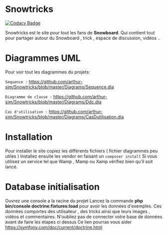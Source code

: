 # Snowtricks

[![Codacy Badge](https://api.codacy.com/project/badge/Grade/9d0c4fd29ca847c4be6c4737912f1e24)](https://app.codacy.com/app/arthur-sim/Snowtricks?utm_source=github.com&utm_medium=referral&utm_content=arthur-sim/Snowtricks&utm_campaign=Badge_Grade_Dashboard)

Snowtricks est le site pour tout les fans de  **Snowboard**. 
Qui contient tout pour partager autour du Snowboard , trick , espace de discussion, vidéos .. 

# Diagrammes UML
Pour voir tout les diagrammes du projets:

`Sequence :`  https://github.com/arthur-sim/Snowtricks/blob/master/Diagrams/Sequence.dia

`Diagramme de classe :`  https://github.com/arthur-sim/Snowtricks/blob/master/Diagrams/Ddc.dia

`Cas d'utilisation :` https://github.com/arthur-sim/Snowtricks/blob/master/Diagrams/CasDutilisation.dia

# Installation
Pour installer le site copiez les différents fichiers ( fichier diagrammes peu utiles ) 
Installez ensuite les vendor en faisant un `composer install`
Si vous utilisez un service tel que Wamp , Mamp ou Xamp vérifiez bien qu'il soit lancé.

# Database initialisation
Ouvrez une console a la racine du projet
Lancez la commande **php bin/console doctrine:fixtures:load** pour avoir les données d'exemples.
Ces données comportes des utilisateur , des tricks ainsi que leurs images , vidéos et commentaires.
N'oubliez pas de connecter votre base de données avant de faire les étapes ci dessus
Ce lien pourras vous aider https://symfony.com/doc/current/doctrine.html

